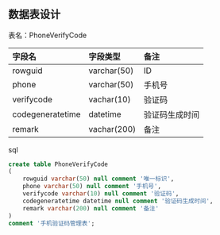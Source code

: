 
#

## 数据表设计
表名：PhoneVerifyCode

|字段名| 字段类型 |备注|
|:---|:---|:---|
|rowguid|varchar(50)|ID|
|phone|varchar(50)|手机号|
|verifycode|vachar(10)|验证码|
|codegeneratetime|datetime|验证码生成时间|
|remark|vachar(200)|备注|

sql
```sql
create table PhoneVerifyCode
(
	rowguid varchar(50) null comment '唯一标识',
	phone varchar(50) null comment '手机号',
	verifycode varchar(10) null comment '验证码',
	codegeneratetime datetime null comment '验证码生成时间',
	remark varchar(200) null comment '备注'
)
comment '手机验证码管理表';
```
